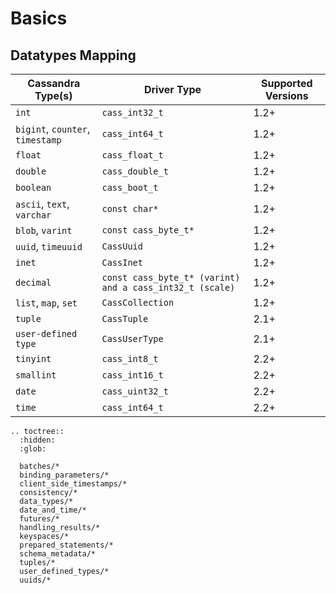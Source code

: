# Basics

## Datatypes Mapping

<table class="table table-striped table-hover table-condensed">
  <thead>
  <tr>
   <th>Cassandra Type(s)</th>
   <th>Driver Type</th>
   <th>Supported Versions</th>
  </tr>
  </thead>

  <tbody>
  <tr>
   <td><code>int</code></td>
   <td><code>cass_int32_t</code></td>
   <td>1.2+</td>
  </tr>
  <tr>
   <td><code>bigint</code>, <code>counter</code>, <code>timestamp</code></td>
   <td><code>cass_int64_t</code></td>
   <td>1.2+</td>
  </tr>
  <tr>
   <td><code>float</code></td>
   <td><code>cass_float_t</code></td>
   <td>1.2+</td>
  </tr>
  <tr>
   <td><code>double</code></td>
   <td><code>cass_double_t</code></td>
   <td>1.2+</td>
  </tr>
  <tr>
   <td><code>boolean</code></td>
   <td><code>cass_boot_t</code></td>
   <td>1.2+</td>
  </tr>
  <tr>
   <td><code>ascii</code>, <code>text</code>, <code>varchar</code></td>
   <td><code>const char&#42;</code></td>
   <td>1.2+</td>
  </tr>
  <tr>
   <td><code>blob</code>, <code>varint</code></td>
   <td><code>const cass_byte_t&#42;</code></td>
   <td>1.2+</td>
  </tr>
  <tr>
   <td><code>uuid</code>, <code>timeuuid</code></td>
   <td><code>CassUuid</code></td>
   <td>1.2+</td>
  </tr>
  <tr>
   <td><code>inet</code></td>
   <td><code>CassInet</code></td>
   <td>1.2+</td>
  </tr>
  <tr>
   <td><code>decimal</code></td>
   <td><code>const cass_byte_t&#42; (varint) and a cass_int32_t (scale)</code></td>
   <td>1.2+</td>
  </tr>
  <tr>
   <td><code>list</code>, <code>map</code>, <code>set</code></td>
   <td><code>CassCollection</code></td>
   <td>1.2+</td>
  </tr>
  <tr>
   <td><code>tuple</code></td>
   <td><code>CassTuple</code></td>
   <td>2.1+</td>
  </tr>
  <tr>
   <td><code>user-defined type</code></td>
   <td><code>CassUserType</code></td>
   <td>2.1+</td>
  </tr>
  <tr>
   <td><code>tinyint</code></td>
   <td><code>cass_int8_t</code></td>
   <td>2.2+</td>
  </tr>
  <tr>
   <td><code>smallint</code></td>
   <td><code>cass_int16_t</code></td>
   <td>2.2+</td>
  </tr>
  <tr>
   <td><code>date</code></td>
   <td><code>cass_uint32_t</code></td>
   <td>2.2+</td>
  </tr>
  <tr>
   <td><code>time</code></td>
   <td><code>cass_int64_t</code></td>
   <td>2.2+</td>
  </tr>
  </tbody>
</table>

```{eval-rst}
.. toctree::
  :hidden:
  :glob:

  batches/*
  binding_parameters/*
  client_side_timestamps/*
  consistency/*
  data_types/*
  date_and_time/*
  futures/*
  handling_results/*
  keyspaces/*
  prepared_statements/*
  schema_metadata/*
  tuples/*
  user_defined_types/*
  uuids/*
```
